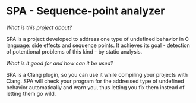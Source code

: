 SPA - Sequence-point analyzer
===

*What is this project about?*

SPA is a project developed to address one type of undefined behavior in C language: side effects and sequence points. It achieves its goal - detection of potentional problems of this kind - by static analysis.

*What is it good for and how can it be used?*

SPA is a Clang plugin, so you can use it while compiling your projects with Clang. SPA will check your program for the addressed type of undefined behavior automatically and warn you, thus letting you fix them instead of letting them go wild.
